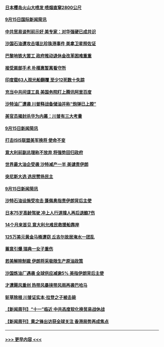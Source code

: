 #### [日本樱岛火山大喷发 喷烟直窜2800公尺](../pages/prog202/a102665726.md?t=09160944) 
#### [9月15日国际新闻简讯](../pages/prog202/a102665690.md?t=09160944) 
#### [中共贸易谈判前示好  美专家：对华强硬已成共识](../pages/prog202/a102665707.md?t=09160944) 
#### [沙国石油遭攻击堪比珍珠港事件 美拿卫星照佐证](../pages/prog202/a102665599.md?t=09160944) 
#### [巴黎地铁大罢工 政府推动退休金改革困难重重](../pages/prog202/a102665578.md?t=09160944) 
#### [接受肩部手术 朴槿惠暂离看守所](../pages/prog202/a102665555.md?t=09160944) 
#### [印度载63人观光船翻覆 至少12死数十失踪](../pages/prog202/a102665471.md?t=09160944) 
#### [充当中共间谍工具 美国务院盯上腾讯阿里百度](../pages/prog202/a102665472.md?t=09160944) 
#### [沙特油厂遭袭 川普释战备储油并称“炮弹已上膛”](../pages/prog202/a102665459.md?t=09160944) 
#### [美官员揭封杀华为内幕：川普有三大考量](../pages/prog202/a102665395.md?t=09160944) 
#### [9月15日新闻简讯](../pages/prog202/a102665329.md?t=09160944) 
#### [打击ISIS联盟美军换将 使命不变](../pages/prog202/a102665322.md?t=09160944) 
#### [意大利前副总理称不放弃 将强势回归政府](../pages/prog202/a102665280.md?t=09160944) 
#### [世界最大油企受袭 沙特减产一半 美谴责伊朗](../pages/prog202/a102665273.md?t=09160944) 
#### [突尼斯大选 选民赞扬民主](../pages/prog202/a102665217.md?t=09160944) 
#### [9月15日新闻简讯](../pages/prog202/a102665212.md?t=09160944) 
#### [沙特石油设施受攻击 蓬佩奥指责伊朗背后主使](../pages/prog202/a102665202.md?t=09160944) 
#### [日本75岁高龄驾驶 冲上人行道撞人再后退酿7伤](../pages/prog202/a102665136.md?t=09160944) 
#### [14个月来首见 意大利允难民救援船靠岸](../pages/prog202/a102665111.md?t=09160944) 
#### [125万美元黄金马桶遭窃 丘吉尔故居淹水一团乱](../pages/prog202/a102665083.md?t=09160944) 
#### [蓄意引爆 瑞典一女子重伤](../pages/prog202/a102663160.md?t=09160944) 
#### [若美解除制裁 伊朗将采极限生产原油政策](../pages/prog202/a102665060.md?t=09160944) 
#### [沙国炼油厂遇袭 全球供应减逾5% 美指伊朗背后主使](../pages/prog202/a102665040.md?t=09160944) 
#### [才遭飓风重创 热带风暴挟带风雨再袭巴哈马](../pages/prog202/a102665026.md?t=09160944) 
#### [斩草除根 川普证实本·拉登之子被击毙](../pages/prog202/a102664986.md?t=09160944) 
#### [【新闻周刊】“十一”临近  中共态度软化换贸易战休战](../pages/prog202/a102664965.md?t=09160944) 
#### [【新闻周刊】黄之锋出访获全球关注 香港局势再成焦点](../pages/prog202/a102664939.md?t=09160944) 

----
#### [ >>> 更早内容 <<< ](../indexes/prog202-earlier.md)
